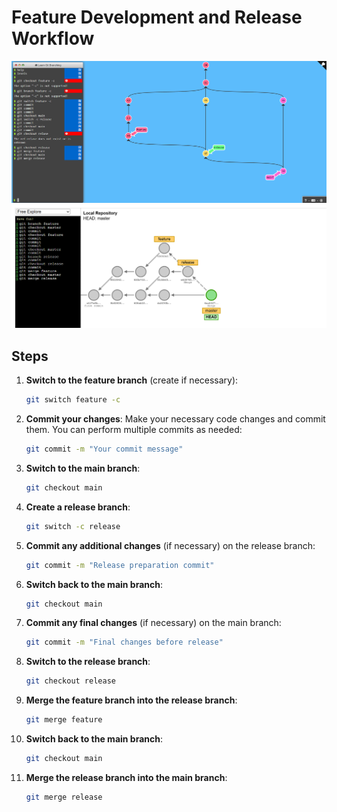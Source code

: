 # Feature Development and Release Workflow

![Git workflow](images/task1.png)
![Git workflow](images/task1-1.png)
## Steps

1. **Switch to the feature branch** (create if necessary):
   ```bash
   git switch feature -c
   ```

2. **Commit your changes**:
   Make your necessary code changes and commit them. You can perform multiple commits as needed:
   ```bash
   git commit -m "Your commit message"
   ```

3. **Switch to the main branch**:
   ```bash
   git checkout main
   ```

4. **Create a release branch**:
   ```bash
   git switch -c release
   ```

5. **Commit any additional changes** (if necessary) on the release branch:
   ```bash
   git commit -m "Release preparation commit"
   ```

6. **Switch back to the main branch**:
   ```bash
   git checkout main
   ```

7. **Commit any final changes** (if necessary) on the main branch:
   ```bash
   git commit -m "Final changes before release"
   ```

8. **Switch to the release branch**:
   ```bash
   git checkout release
   ```

9. **Merge the feature branch into the release branch**:
   ```bash
   git merge feature
   ```

10. **Switch back to the main branch**:
    ```bash
    git checkout main
    ```

11. **Merge the release branch into the main branch**:
    ```bash
    git merge release
    ```



